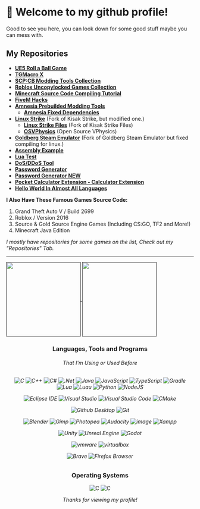 # 👋 Welcome to my github profile!
Good to see you here, you can look down for some good stuff maybe you can mess with. 

## My Repositories
  +  **[UE5 Roll a Ball Game](https://github.com/WH0LEWHALE/ue5-roll-a-ball-game)**
  + **[TGMacro X](https://github.com/WH0LEWHALE/TGMacro-X/)**
  + **[SCP:CB Modding Tools Collection](https://github.com/WH0LEWHALE/scp-mt-collection)**
  + **[Roblox Uncopylocked Games Collection](https://github.com/WH0LEWHALE/roblox-uncopylocked-games)**
  + **[Minecraft Source Code Compiling Tutorial](https://github.com/WH0LEWHALE/minecraft-sc-compiling-tutorial)**
  + **[FiveM Hacks](https://github.com/WH0LEWHALE/fivem-hacks)**
  + **[Amnesia Prebuilded Modding Tools](https://github.com/WH0LEWHALE/amnesia-tdd-modding-tools)**
     + **[Amnesia Fixed Dependencies](https://github.com/WH0LEWHALE/amnesia-tdd-amfp-dependencies)**
  + **[Linux Strike](https://github.com/WH0LEWHALE/Linux-Strike)** (Fork of Kisak Strike, but modified one.)
     + **[Linux Strike Files](https://github.com/WH0LEWHALE/Linux-Strike-Files)**  (Fork of Kisak Strike Files)
     + **[OSVPhysics](https://github.com/WH0LEWHALE/OSVPhysics)** (Open Source VPhysics)
  + **[Goldberg Steam Emulator](https://github.com/WH0LEWHALE/goldberg-emulator)** (Fork of Goldberg Steam Emulator but fixed compiling for linux.)
  + **[Assembly Example](https://github.com/WH0LEWHALE/assembly-example)**
  + **[Lua Test](https://github.com/WH0LEWHALE/lua-test)**
  + **[DoS/DDoS Tool](https://github.com/WH0LEWHALE/ddos-tool)**
  + **[Password Generator](https://github.com/WH0LEWHALE/Password-Generator)**
  + **[Password Generator NEW](https://github.com/WH0LEWHALE/Password-Generator-NEW)**
  + **[Pocket Calculator Extension - Calculator Extension](https://github.com/WH0LEWHALE/calculator-extension)**
  + **[Hello World In Almost All Languages](https://github.com/WH0LEWHALE/hello-world)**

**I Also Have These Famous Games Source Code:**
1. Grand Theft Auto V / Build 2699
2. Roblox / Version 2016
3. Source & Gold Source Engine Games (Including CS:GO, TF2 and More!)
4. Minecraft Java Edition

*I mostly have repositories for some games on the list, Check out my "Repositories" Tab.*

 
---

<a href="">
  <img height=200 align="center" src="https://github-readme-stats.vercel.app/api?username=WH0LEWHALE&theme=github_dark_dimmed&card_width=425" />
</a>
<a href="">
  <img height=200 align="center" src="https://github-readme-stats.vercel.app/api/top-langs?username=WH0LEWHALE&layout=compact&langs_count=8&card_width=385&theme=github_dark_dimmed" />
</a>

<h3 align="center">Languages, Tools and Programs</h3>
<h6 align="center">That I'm Using or Used Before</h7><br><br>

<div align="center"> 
  
![C](https://img.shields.io/badge/c-%2300599C.svg?style=for-the-badge&logo=c&logoColor=white) 
![C++](https://img.shields.io/badge/c++-%2300599C.svg?style=for-the-badge&logo=c%2B%2B&logoColor=white) 
![C#](https://img.shields.io/badge/c%23-%23239120.svg?style=for-the-badge&logo=csharp&logoColor=white) 
![.Net](https://img.shields.io/badge/.NET-5C2D91?style=for-the-badge&logo=.net&logoColor=white) ![Java](https://img.shields.io/badge/java-%23ED8B00.svg?style=for-the-badge&logo=openjdk&logoColor=white) ![JavaScript](https://img.shields.io/badge/JavaScript-323330?style=for-the-badge&logo=javascript&logoColor=F7DF1E) ![TypeScript](https://img.shields.io/badge/TypeScript-007acc?style=for-the-badge&logo=typescript&logoColor=ffffff) ![Gradle](https://img.shields.io/badge/Gradle-02303A.svg?style=for-the-badge&logo=Gradle&logoColor=white)<br>![Lua](https://img.shields.io/badge/lua-%232C2D72.svg?style=for-the-badge&logo=lua&logoColor=white) ![Luau](https://img.shields.io/badge/luau-FFFFFF.svg?style=for-the-badge&logo=lua&logoColor=blue) ![Python](https://img.shields.io/badge/python-3670A0?style=for-the-badge&logo=python&logoColor=ffdd54) ![NodeJS](https://img.shields.io/badge/Node%20js-339933?style=for-the-badge&logo=nodedotjs&logoColor=white)

![Eclipse IDE](https://img.shields.io/badge/Eclipse_IDE-2C2255.svg?style=for-the-badge&logo=eclipseide&logoColor=white) ![Visual Studio](https://img.shields.io/badge/Visual_Studio-5C2D91.svg?style=for-the-badge&logo=visualstudio&logoColor=white)  ![Visual Studio Code](https://img.shields.io/badge/Visual_Studio_Code-007ACC.svg?style=for-the-badge&logo=visualstudiocode&logoColor=white)  ![CMake](https://img.shields.io/badge/CMake-%23008FBA.svg?style=for-the-badge&logo=cmake&logoColor=white) 

![Github Desktop](https://img.shields.io/badge/Github_Desktop-181717.svg?style=for-the-badge&logo=github&logoColor=white)  ![Git](https://img.shields.io/badge/Git-F05032.svg?style=for-the-badge&logo=git&logoColor=white) 

![Blender](https://img.shields.io/badge/blender-%23F5792A.svg?style=for-the-badge&logo=blender&logoColor=white) ![Gimp](https://img.shields.io/badge/Gimp-657D8B?style=for-the-badge&logo=gimp&logoColor=FFFFFF) ![Photopea](https://img.shields.io/badge/Photopea-18A497?style=for-the-badge&logo=photopea&logoColor=FFFFFF) ![Audacity](https://img.shields.io/badge/Audacity-blue?style=for-the-badge&logo=audacity&logoColor=white) ![image](https://img.shields.io/badge/7Zip-000000?style=for-the-badge&logo=7zip&logoColor=white) ![Xampp](https://img.shields.io/badge/Xampp-F37623?style=for-the-badge&logo=xampp&logoColor=white)

![Unity](https://img.shields.io/badge/Unity-100000?style=for-the-badge&logo=unity&logoColor=white) ![Unreal Engine](https://img.shields.io/badge/-Unreal%20Engine-313131?style=for-the-badge&logo=unreal-engine&logoColor=white) ![Godot](https://img.shields.io/badge/Godot-478CBF?style=for-the-badge&logo=GodotEngine&logoColor=white)


![vmware](https://img.shields.io/badge/VMWare-607078?style=for-the-badge&logo=vmware&logoColor=white) ![virtualbox](https://img.shields.io/badge/VirtualBox-183A61?style=for-the-badge&logo=virtualbox&logoColor=white)

![Brave](https://img.shields.io/badge/Brave-FB542B.svg?style=for-the-badge&logo=brave&logoColor=white) ![Firefox Browser](https://img.shields.io/badge/Firefox_Browser-FF7139.svg?style=for-the-badge&logo=firefoxbrowser&logoColor=white)

</div>

<h3 align="center">Operating Systems</h3>
<div align="center"> 
  
![C](https://img.shields.io/badge/Windows_11-0078d4?style=for-the-badge&logo=windows-11&logoColor=white) 
![C](https://img.shields.io/badge/Linux_Mint-87CF3E?style=for-the-badge&logo=linux-mint&logoColor=white) 

</div>

*<div align="center">Thanks for viewing my profile!</div>*
